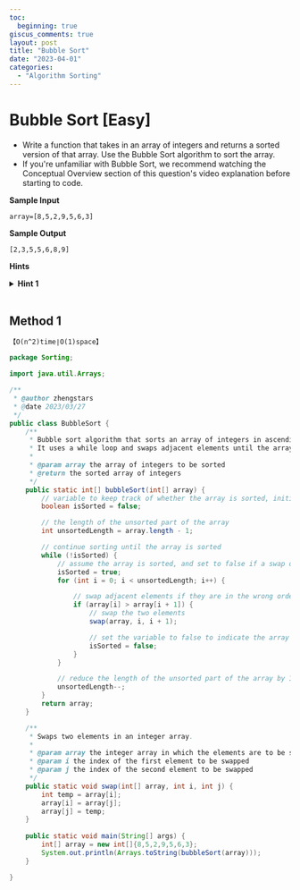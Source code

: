 ```yaml
---
toc:
  beginning: true
giscus_comments: true
layout: post
title: "Bubble Sort"
date: "2023-04-01"
categories:
  - "Algorithm Sorting"
---
```


# Bubble Sort [Easy]

- Write a function that takes in an array of integers and returns a sorted version of that array. Use the Bubble Sort algorithm to sort the array.
- If you're unfamiliar with Bubble Sort, we recommend watching the Conceptual Overview section of this question's video explanation before starting to code.

**Sample Input**

```
array=[8,5,2,9,5,6,3]
```

**Sample Output**

```
[2,3,5,5,6,8,9]
```



**Hints**
<br>

<details> <summary><b>Hint 1</b></summary>
    <br>
    <i><strong> Traverse the input array,swapping any two numbers that are out of order and keeping track of any swaps that you make. Once you arrive at the end of the array, check if you have made any swaps; if not, the array is sorted and you are done; otherwise, repeat the steps laid out in this hint until the array is sorted. </strong></i>
</details>

<br>

## Method 1

```tex
【O(n^2)time∣O(1)space】
```

```java
package Sorting;

import java.util.Arrays;

/**
 * @author zhengstars
 * @date 2023/03/27
 */
public class BubbleSort {
    /**
     * Bubble sort algorithm that sorts an array of integers in ascending order.
     * It uses a while loop and swaps adjacent elements until the array is sorted.
     *
     * @param array the array of integers to be sorted
     * @return the sorted array of integers
     */
    public static int[] bubbleSort(int[] array) {
        // variable to keep track of whether the array is sorted, initialized to false
        boolean isSorted = false;

        // the length of the unsorted part of the array
        int unsortedLength = array.length - 1;

        // continue sorting until the array is sorted
        while (!isSorted) { 
            // assume the array is sorted, and set to false if a swap occurs
            isSorted = true; 
            for (int i = 0; i < unsortedLength; i++) {

                // swap adjacent elements if they are in the wrong order
                if (array[i] > array[i + 1]) { 
                    // swap the two elements
                    swap(array, i, i + 1); 

                    // set the variable to false to indicate the array is not sorted
                    isSorted = false; 
                }
            }

            // reduce the length of the unsorted part of the array by 1 after each pass
            unsortedLength--; 
        }
        return array;
    }

    /**
     * Swaps two elements in an integer array.
     *
     * @param array the integer array in which the elements are to be swapped
     * @param i the index of the first element to be swapped
     * @param j the index of the second element to be swapped
     */
    public static void swap(int[] array, int i, int j) {
        int temp = array[i];
        array[i] = array[j];
        array[j] = temp;
    }
    
    public static void main(String[] args) {
        int[] array = new int[]{8,5,2,9,5,6,3};
        System.out.println(Arrays.toString(bubbleSort(array)));
    }

}

```

